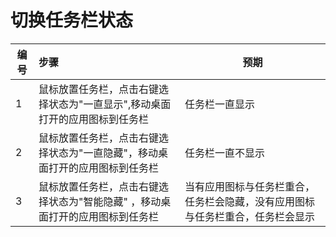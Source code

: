 # 切换任务栏状态

| 编号 | 步骤                                         | 预期                 |
| ---- | :------------------------------------------- | -------------------- |
| 1    | 鼠标放置任务栏，点击右键选择状态为"一直显示",移动桌面打开的应用图标到任务栏 |任务栏一直显示 |
| 2    | 鼠标放置任务栏，点击右键选择状态为"一直隐藏"，移动桌面打开的应用图标到任务栏 | 任务栏一直不显示|
| 3    | 鼠标放置任务栏，点击右键选择状态为"智能隐藏" ，移动桌面打开的应用图标到任务栏| 当有应用图标与任务栏重合，任务栏会隐藏，没有应用图标与任务栏重合，任务栏会显示 |
